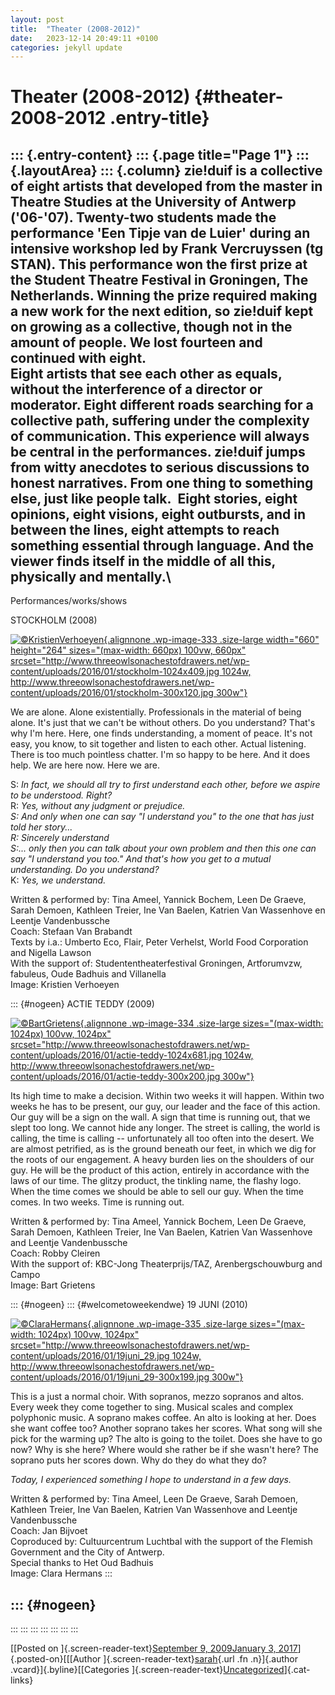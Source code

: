 ```yaml
---
layout: post
title:  "Theater (2008-2012)"
date:   2023-12-14 20:49:11 +0100
categories: jekyll update
---
```


# Theater (2008-2012) {#theater-2008-2012 .entry-title}

::: {.entry-content}
::: {.page title="Page 1"}
::: {.layoutArea}
::: {.column}
zie!duif is a collective of eight artists that developed from the master
in Theatre Studies at the University of Antwerp ('06-'07). Twenty-two
students made the performance 'Een Tipje van de Luier' during an
intensive workshop led by Frank Vercruyssen (tg STAN). This performance
won the first prize at the Student Theatre Festival in Groningen, The
Netherlands. Winning the prize required making a new work for the next
edition, so zie!duif kept on growing as a collective, though not in the
amount of people. We lost fourteen and continued with eight.\
Eight artists that see each other as equals, without the interference of
a director or moderator. Eight different roads searching for a
collective path, suffering under the complexity of communication. This
experience will always be central in the performances. zie!duif jumps
from witty anecdotes to serious discussions to honest narratives. From
one thing to something else, just like people talk.  Eight stories,
eight opinions, eight visions, eight outbursts, and in between the
lines, eight attempts to reach something essential through language. And
the viewer finds itself in the middle of all this, physically and
mentally.\
--

Performances/works/shows

STOCKHOLM (2008)

[![©KristienVerhoeyen](http://www.threeowlsonachestofdrawers.net/wp-content/uploads/2016/01/stockholm-1024x409.jpg){.alignnone
.wp-image-333 .size-large width="660" height="264"
sizes="(max-width: 660px) 100vw, 660px"
srcset="http://www.threeowlsonachestofdrawers.net/wp-content/uploads/2016/01/stockholm-1024x409.jpg 1024w, http://www.threeowlsonachestofdrawers.net/wp-content/uploads/2016/01/stockholm-300x120.jpg 300w"}](http://www.threeowlsonachestofdrawers.net/wp-content/uploads/2016/01/stockholm.jpg)

We are alone. Alone existentially. Professionals in the material of
being alone. It's just that we can't be without others. Do you
understand? That's why I'm here. Here, one finds understanding, a moment
of peace. It's not easy, you know, to sit together and listen to each
other. Actual listening. There is too much pointless chatter. I'm so
happy to be here. And it does help. We are here now. Here we are.

S: *In fact, we should all try to first understand each other, before we
aspire to be understood. Right?*\
R: *Yes, without any judgment or prejudice. *\
S: *And only when one can say "I understand you" to the one that has
just told her story...*\
R: *Sincerely understand*\
S:*... only then you can talk about your own problem and then this one
can say "I understand you too." And that's how you get to a mutual
understanding. Do you understand?*\
K: *Yes, we understand.*

Written & performed by: Tina Ameel, Yannick Bochem, Leen De Graeve,
Sarah Demoen, Kathleen Treier, Ine Van Baelen, Katrien Van Wassenhove en
Leentje Vandenbussche\
Coach: Stefaan Van Brabandt\
Texts by i.a.: Umberto Eco, Flair, Peter Verhelst, World Food
Corporation and Nigella Lawson\
With the support of: Studententheaterfestival Groningen, Artforumvzw,
fabuleus, Oude Badhuis and Villanella\
Image: Kristien Verhoeyen

::: {#nogeen}
ACTIE TEDDY (2009)

[![©BartGrietens](http://www.threeowlsonachestofdrawers.net/wp-content/uploads/2016/01/actie-teddy-1024x681.jpg){.alignnone
.wp-image-334 .size-large sizes="(max-width: 1024px) 100vw, 1024px"
srcset="http://www.threeowlsonachestofdrawers.net/wp-content/uploads/2016/01/actie-teddy-1024x681.jpg 1024w, http://www.threeowlsonachestofdrawers.net/wp-content/uploads/2016/01/actie-teddy-300x200.jpg 300w"}](http://www.threeowlsonachestofdrawers.net/wp-content/uploads/2016/01/actie-teddy.jpg)

Its high time to make a decision. Within two weeks it will happen.
Within two weeks he has to be present, our guy, our leader and the face
of this action. Our guy will be a sign on the wall. A sign that time is
running out, that we slept too long. We cannot hide any longer. The
street is calling, the world is calling, the time is calling --
unfortunately all too often into the desert. We are almost petrified, as
is the ground beneath our feet, in which we dig for the roots of our
engagement. A heavy burden lies on the shoulders of our guy. He will be
the product of this action, entirely in accordance with the laws of our
time. The glitzy product, the tinkling name, the flashy logo. When the
time comes we should be able to sell our guy. When the time comes. In
two weeks. Time is running out.

Written & performed by: Tina Ameel, Yannick Bochem, Leen De Graeve,
Sarah Demoen, Kathleen Treier, Ine Van Baelen, Katrien Van Wassenhove
and Leentje Vandenbussche\
Coach: Robby Cleiren\
With the support of: KBC-Jong Theaterprijs/TAZ, Arenbergschouwburg and
Campo\
Image: Bart Grietens

::: {#nogeen}
::: {#welcometoweekendwe}
19 JUNI (2010)

[![©ClaraHermans](http://www.threeowlsonachestofdrawers.net/wp-content/uploads/2016/01/19juni_29-1024x680.jpg){.alignnone
.wp-image-335 .size-large sizes="(max-width: 1024px) 100vw, 1024px"
srcset="http://www.threeowlsonachestofdrawers.net/wp-content/uploads/2016/01/19juni_29.jpg 1024w, http://www.threeowlsonachestofdrawers.net/wp-content/uploads/2016/01/19juni_29-300x199.jpg 300w"}](http://www.threeowlsonachestofdrawers.net/wp-content/uploads/2016/01/19juni_29.jpg)

This is a just a normal choir. With sopranos, mezzo sopranos and altos.
Every week they come together to sing. Musical scales and complex
polyphonic music. A soprano makes coffee. An alto is looking at her.
Does she want coffee too? Another soprano takes her scores. What song
will she pick for the warming up? The alto is going to the toilet. Does
she have to go now? Why is she here? Where would she rather be if she
wasn't here? The soprano puts her scores down. Why do they do what they
do?

*Today, I experienced something I hope to understand in a few days.*

Written & performed by: Tina Ameel, Leen De Graeve, Sarah Demoen,
Kathleen Treier, Ine Van Baelen, Katrien Van Wassenhove and Leentje
Vandenbussche\
Coach: Jan Bijvoet\
Coproduced by: Cultuurcentrum Luchtbal with the support of the Flemish
Government and the City of Antwerp.\
Special thanks to Het Oud Badhuis\
Image: Clara Hermans
:::

::: {#nogeen}
--
:::
:::
:::
:::
:::
:::
:::

[[Posted on ]{.screen-reader-text}[September 9, 2009January 3,
2017](http://www.threeowlsonachestofdrawers.net/?p=194)]{.posted-on}[[[Author
]{.screen-reader-text}[sarah](http://www.threeowlsonachestofdrawers.net/?author=1){.url
.fn .n}]{.author .vcard}]{.byline}[[Categories
]{.screen-reader-text}[Uncategorized](http://www.threeowlsonachestofdrawers.net/?cat=1)]{.cat-links}

